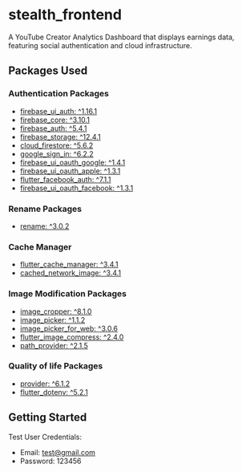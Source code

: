 # stealth_frontend

A YouTube Creator Analytics Dashboard that displays earnings data, featuring social authentication and cloud infrastructure.

## Packages Used
### Authentication Packages
- [firebase_ui_auth: ^1.16.1](https://pub.dev/packages/firebase_ui_auth)
- [firebase_core: ^3.10.1](https://pub.dev/packages/firebase_core)
- [firebase_auth: ^5.4.1](https://pub.dev/packages/firebase_auth)
- [firebase_storage: ^12.4.1](https://pub.dev/packages/firebase_storage)
- [cloud_firestore: ^5.6.2](https://pub.dev/packages/cloud_firestore)
- [google_sign_in: ^6.2.2](https://pub.dev/packages/google_sign_in)
- [firebase_ui_oauth_google: ^1.4.1](https://pub.dev/packages/firebase_ui_oauth_google)
- [firebase_ui_oauth_apple: ^1.3.1](https://pub.dev/packages/firebase_ui_oauth_apple)
- [flutter_facebook_auth: ^7.1.1](https://pub.dev/packages/flutter_facebook_auth)
- [firebase_ui_oauth_facebook: ^1.3.1](https://pub.dev/packages/firebase_ui_oauth_facebook)

### Rename Packages
- [rename: ^3.0.2](https://pub.dev/packages/rename)

### Cache Manager
- [flutter_cache_manager: ^3.4.1](https://pub.dev/packages/flutter_cache_manager)
- [cached_network_image: ^3.4.1](https://pub.dev/packages/cached_network_image)

### Image Modification Packages
- [image_cropper: ^8.1.0](https://pub.dev/packages/image_cropper)
- [image_picker: ^1.1.2](https://pub.dev/packages/image_picker)
- [image_picker_for_web: ^3.0.6](https://pub.dev/packages/image_picker_for_web)
- [flutter_image_compress: ^2.4.0](https://pub.dev/packages/flutter_image_compress)
- [path_provider: ^2.1.5](https://pub.dev/packages/path_provider)

### Quality of life Packages
- [provider: ^6.1.2](https://pub.dev/packages/provider)
- [flutter_dotenv: ^5.2.1](https://pub.dev/packages/flutter_dotenv)

## Getting Started

Test User Credentials:
- Email: test@gmail.com
- Password: 123456